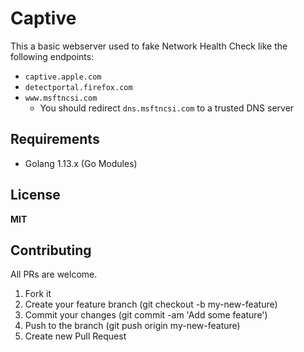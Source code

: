 # Captive

This a basic webserver used to fake Network Health Check like the following endpoints:
- `captive.apple.com`
- `detectportal.firefox.com`
- `www.msftncsi.com`
  - You should redirect `dns.msftncsi.com` to a trusted DNS server

## Requirements

- Golang 1.13.x (Go Modules)

## License

**MIT**


## Contributing

All PRs are welcome.

1. Fork it
2. Create your feature branch (git checkout -b my-new-feature)
3. Commit your changes (git commit -am 'Add some feature')
5. Push to the branch (git push origin my-new-feature)
6. Create new Pull Request

